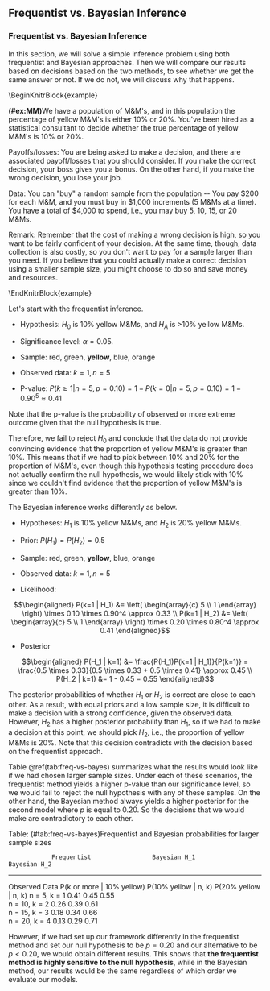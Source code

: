 ## Frequentist vs. Bayesian Inference

### Frequentist vs. Bayesian Inference

In this section, we will solve a simple inference problem using both frequentist and Bayesian approaches. Then we will compare our results based on decisions based on the two methods, to see whether we get the same answer or not. If we do not, we will discuss why that happens.

\BeginKnitrBlock{example}<div class="example"><span class="example" id="ex:MM"><strong>(\#ex:MM)</strong></span>We have a population of M&M's, and in this population the percentage of yellow M&M's is either 10% or 20%. You've been hired as a statistical consultant to decide whether the true percentage of yellow M&M's is 10% or 20%. 

Payoffs/losses: You are being asked to make a decision, and there are associated payoff/losses that you should consider. If you make the correct decision, your boss gives you a bonus. On the other hand, if you make the wrong decision, you lose your job.

Data: You can "buy" a random sample from the population -- You pay $200 for each M&M, and you must buy in $1,000 increments (5 M&Ms at a time). You have a total of $4,000 to spend, i.e., you may buy 5, 10, 15, or 20 M&Ms.

Remark: Remember that the cost of making a wrong decision is high, so you want to be fairly confident of your decision. At the same time, though, data collection is also costly, so you don't want to pay for a sample larger than you need. If you believe that you could actually make a correct decision using a smaller sample size, you might choose to do so and save money and resources.</div>\EndKnitrBlock{example}

Let's start with the frequentist inference.

* Hypothesis: $H_0$ is 10% yellow M&Ms, and $H_A$ is >10% yellow M&Ms.

* Significance level: $\alpha = 0.05$.

* Sample: red, green, **yellow**, blue, orange

* Observed data: $k=1, n=5$

* P-value: $P(k \geq 1 | n=5, p=0.10) = 1 - P(k=0 | n=5, p=0.10) = 1 - 0.90^5 \approx 0.41$

Note that the p-value is the probability of observed or more extreme outcome given that the null hypothesis is true.

Therefore, we fail to reject $H_0$ and conclude that the data do not provide convincing evidence that the proportion of yellow M&M's is greater than 10%. This means that if we had to pick between 10% and 20% for the proportion of M&M's, even though this hypothesis testing procedure does not actually confirm the null hypothesis, we would likely stick with 10% since we couldn't find evidence that the proportion of yellow M&M's is greater than 10%.

The Bayesian inference works differently as below.

* Hypotheses: $H_1$ is 10% yellow M&Ms, and $H_2$ is 20% yellow M&Ms.

* Prior: $P(H_1) = P(H_2) = 0.5$

* Sample: red, green, **yellow**, blue, orange

* Observed data: $k=1, n=5$

* Likelihood:

$$\begin{aligned}
P(k=1 | H_1) &= \left( \begin{array}{c} 5 \\ 1 \end{array} \right) \times 0.10 \times 0.90^4 \approx 0.33 \\
P(k=1 | H_2) &= \left( \begin{array}{c} 5 \\ 1 \end{array} \right) \times 0.20 \times 0.80^4 \approx 0.41
\end{aligned}$$

* Posterior

$$\begin{aligned}
P(H_1 | k=1) &= \frac{P(H_1)P(k=1 | H_1)}{P(k=1)} = \frac{0.5 \times 0.33}{0.5 \times 0.33 + 0.5 \times 0.41} \approx 0.45 \\
P(H_2 | k=1) &= 1 - 0.45 = 0.55
\end{aligned}$$

The posterior probabilities of whether $H_1$ or $H_2$ is correct are close to each other. As a result, with equal priors and a low sample size, it is difficult to make a decision with a strong confidence, given the observed data. However, $H_2$ has a higher posterior probability than $H_1$, so if we had to make a decision at this point, we should pick $H_2$, i.e., the proportion of yellow M&Ms is 20%. Note that this decision contradicts with the decision based on the frequentist approach. 

Table \@ref(tab:freq-vs-bayes) summarizes what the results would look like if we had chosen larger sample sizes. Under each of these scenarios, the frequentist method yields a higher p-value than our significance level, so we would fail to reject the null hypothesis with any of these samples. On the other hand, the Bayesian method always yields a higher posterior for the second model where $p$ is equal to 0.20. So the decisions that we would make are contradictory to each other.


Table: (\#tab:freq-vs-bayes)Frequentist and Bayesian probabilities for larger sample sizes

                Frequentist                 Bayesian H_1           Bayesian H_2         
--------------  --------------------------  ---------------------  ---------------------
Observed Data   P(k or more | 10% yellow)   P(10% yellow | n, k)   P(20% yellow | n, k) 
n = 5, k = 1    0.41                        0.45                   0.55                 
n = 10, k = 2   0.26                        0.39                   0.61                 
n = 15, k = 3   0.18                        0.34                   0.66                 
n = 20, k = 4   0.13                        0.29                   0.71                 

However, if we had set up our framework differently in the frequentist method and set our null hypothesis to be $p = 0.20$ and our alternative to be $p < 0.20$, we would obtain different results. This shows that **the frequentist method is highly sensitive to the null hypothesis**, while in the Bayesian method, our results would be the same regardless of which order we evaluate our models. 
